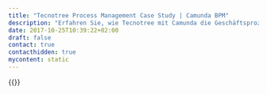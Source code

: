```yaml
---
title: "Tecnotree Process Management Case Study | Camunda BPM"
description: "Erfahren Sie, wie Tecnotree mit Camunda die Geschäftsprozessautomatisierung organisiert und die Effizienz im Unternehmen gesteigert hat. Camunda ist der Marktführer für Workflow-Automatisierung basierend auf Java und BPMN 2.0."
date: 2017-10-25T10:39:22+02:00
draft: false
contact: true
contacthidden: true
mycontent: static
---
```

{{<case-study-single
company="Tecnotree"
companydescription="Tecnotree ist der einzige Full-Stack-Digital-BSS-Anbieter mit über 40 Jahren tiefem Domain-Wissen, bewährter Liefer- und Transformationsfähigkeit auf der ganzen Welt."
customerquote=""
teaser=""
usecase=""
videolink=""
logo="//images.ctfassets.net/vpidbgnakfvf/2SX1ZyYZ5k6HDUlwSeCmmc/c41b6c64425a437a670307a553f7a069/tecnotree.png"
pdf=""
thumbnail="">}}
